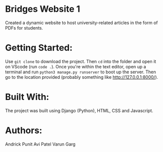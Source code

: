 # Bridges Website 1

Created a dynamic website to host university-related articles in the form of PDFs for students.

# Getting Started:

Use `git clone` to download the project. Then `cd` into the folder and open it on VScode (run `code .`). Once you're within the text editor, open up a terminal and run `python3 manage.py runserver` to boot up the server. Then go to the location provided (probably something like http://127.0.0.1:8000/).

# Built With:

The project was built using Django (Python), HTML, CSS and Javascript. 

# Authors:

Andrick Punit
Avi Patel
Varun Garg
